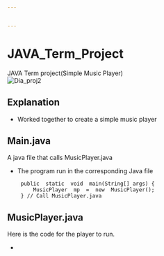 ```yaml
---


---
```


<h1 id="java_term_project">JAVA_Term_Project</h1>
<p>JAVA Term project(Simple Music Player)<br>
<img src="./img/Dia_proj2.png" alt="Dia_proj2"></p>
<h2 id="explanation">Explanation</h2>
<ul>
<li>Worked together to create a simple music player</li>
</ul>
<h2 id="main.java">Main.java</h2>
<p>A java file that calls MusicPlayer.java</p>
<ul>
<li>
<p>The program run in the corresponding Java file</p>
<pre><code> public  static  void  main(String[] args) {
     MusicPlayer  mp  =  new  MusicPlayer();
 } // Call MusicPlayer.java
</code></pre>
</li>
</ul>
<h2 id="musicplayer.java">MusicPlayer.java</h2>
<p>Here is the code for the player to run.</p>
<ul>
<li></li>
</ul>

